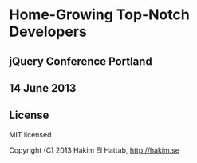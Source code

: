 # Home-Growing Top-Notch Developers
## jQuery Conference Portland
## 14 June 2013

## License

MIT licensed

Copyright (C) 2013 Hakim El Hattab, http://hakim.se

